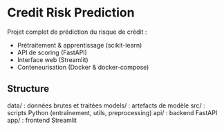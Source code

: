 # Credit Risk Prediction

Projet complet de prédiction du risque de crédit :
- Prétraitement & apprentissage (scikit-learn)
- API de scoring (FastAPI)
- Interface web (Streamlit)
- Conteneurisation (Docker & docker-compose)

## Structure
data/ : données brutes et traitées
models/ : artefacts de modèle
src/ : scripts Python (entraînement, utils, preprocessing)
api/ : backend FastAPI
app/ : frontend Streamlit